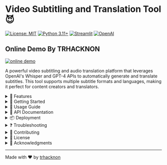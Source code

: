 # Video Subtitling and Translation Tool 😈

[![License: MIT](https://img.shields.io/badge/License-MIT-yellow.svg)](https://opensource.org/licenses/MIT)
[![Python 3.11+](https://img.shields.io/badge/python-3.11+-blue.svg)](https://www.python.org/downloads/)
[![Streamlit](https://img.shields.io/badge/Streamlit-1.40.0-FF4B4B.svg)](https://streamlit.io)
[![OpenAI](https://img.shields.io/badge/OpenAI-Whisper%20%26%20GPT--4-00A67E.svg)](https://openai.com)

## Online Demo By TRHACKNON
[![online demo](https://img.shields.io/badge/Streamlit-DEMO-FF4B4B.svg)](https://subtool-trkn.replit.app)

A powerful video subtitling and audio translation platform that leverages OpenAI's Whisper and GPT-4 APIs to automatically generate and translate subtitles. This tool supports multiple subtitle formats and languages, making it perfect for content creators and translators.

<details>
<summary>🌟 Features</summary>

- **Automatic Transcription**: Uses OpenAI's Whisper API for accurate speech-to-text conversion
- **Multi-language Translation**: Supports translation to 20+ languages including:
  - English, Spanish, French, German, Italian
  - Portuguese, Chinese, Japanese, Korean
  - Russian, Arabic, Hindi, Dutch, Polish
  - Turkish, Vietnamese, Thai, Swedish
  - Danish, Finnish
- **Multiple Subtitle Formats**:
  - SRT (SubRip)
  - WebVTT
  - ASS/SSA
  - MicroDVD SUB
- **Batch Processing**: Process multiple videos simultaneously
- **Timing Adjustment Tools**:
  - Global offset adjustment
  - Duration scaling
  - Individual segment timing
- **Preview Functionality**:
  - Integrated video player with subtitle overlay
  - Side-by-side text comparison
- **SEO Optimized**: Semantic HTML structure with meta tags
</details>

<details>
<summary>🚀 Getting Started</summary>

### System Requirements

- Python 3.11 or higher
- 2GB RAM minimum
- 1GB free disk space
- Modern web browser (Chrome, Firefox, Safari)

### Prerequisites

- Python 3.11+
- OpenAI API key
- Streamlit account (for deployment)

### Installation

1. Clone the repository:
```bash
git clone https://github.com/yourusername/vidsubai.git
cd vidsubai
```

2. Install dependencies:
```bash
pip install streamlit openai moviepy
```

3. Set up environment variables:
```bash
export OPENAI_API_KEY='your-api-key'
```

### Local Development

Run the application locally:
```bash
streamlit run main.py
```

The application will be available at `http://localhost:5000`

### Configuration

Create `.streamlit/config.toml`:
```toml
[server]
headless = true
address = "0.0.0.0"
port = 5000

[theme]
primaryColor = "#00ffbb"
backgroundColor = "#111111"
secondaryBackgroundColor = "#2b2b2b"
textColor = "#ffffff"
font = "sans serif"
```
</details>

<details>
<summary>📖 Usage Guide</summary>

### Single Video Processing

1. Upload your video file (supported formats: MP4, MOV, AVI, MKV)
2. Select target language for translation
3. Choose desired subtitle format
4. Click "Process Video"
5. Download generated subtitles in original and translated languages

Example:
```python
# Upload video and process
video_file = "example.mp4"
target_language = "Spanish"
subtitle_format = "srt"

# Generated subtitles will be available for download
original_subs = "example_original.srt"
translated_subs = "example_spanish.srt"
```

### Batch Processing

1. Upload multiple video files
2. Configure language and format settings
3. Process all videos simultaneously
4. Download subtitles individually or as a zip file

Example:
```python
# Process multiple videos
video_files = ["video1.mp4", "video2.mp4", "video3.mp4"]
target_language = "French"
subtitle_format = "vtt"

# Results will be available as individual files or zip archive
download_zip = "batch_subtitles.zip"
```

### Timing Adjustments

1. Use global offset to shift all subtitles
2. Apply duration scaling to adjust timing
3. Fine-tune individual segment timings
4. Preview changes in real-time

Example:
```python
# Adjust timing
offset_seconds = 2.5  # Delay subtitles by 2.5 seconds
scale_factor = 1.1   # Stretch duration by 10%
```
</details>

<details>
<summary>🔧 API Documentation</summary>

### OpenAI Service

```python
class OpenAIService:
    def transcribe_audio(self, audio_file_path: str) -> List[Dict[str, Any]]:
        """
        Transcribe audio using Whisper API
        
        Args:
            audio_file_path (str): Path to audio file
            
        Returns:
            List[Dict]: List of transcribed segments with timing
        """
        
    def translate_text(self, text: str, target_language: str) -> str:
        """
        Translate text using GPT-4
        
        Args:
            text (str): Text to translate
            target_language (str): Target language code
            
        Returns:
            str: Translated text
        """
```

### Subtitle Service

```python
class SubtitleService:
    def create_subtitles(self, segments: List[dict], format: str, fps: float = 23.976) -> str:
        """
        Create subtitles in specified format
        
        Args:
            segments (List[dict]): List of subtitle segments
            format (str): Subtitle format (srt, vtt, ass, sub)
            fps (float): Frames per second for SUB format
            
        Returns:
            str: Formatted subtitle content
        """
```

### Media Service

```python
class MediaService:
    def extract_audio(self, video_path: str) -> str:
        """
        Extract audio from video file
        
        Args:
            video_path (str): Path to video file
            
        Returns:
            str: Path to extracted audio file
        """
```

### Timing Service

```python
class TimingService:
    def adjust_global_offset(self, segments: List[Dict[str, Any]], offset_seconds: float) -> List[Dict[str, Any]]:
        """
        Adjust all subtitle timings
        
        Args:
            segments (List[Dict]): List of subtitle segments
            offset_seconds (float): Time offset in seconds
            
        Returns:
            List[Dict]: Adjusted segments
        """
```
</details>

<details>
<summary>📦 Deployment</summary>

### Deploying on Replit

1. Create a new Replit project
2. Upload project files or connect to GitHub
3. Set environment variables:
   - Add `OPENAI_API_KEY` in Replit Secrets
4. Install dependencies:
   ```bash
   python -m pip install streamlit openai moviepy
   ```
5. Configure `.streamlit/config.toml`:
   ```toml
   [server]
   headless = true
   address = "0.0.0.0"
   port = 5000
   ```
6. Run the application
7. Configure custom domain (optional)

The application will be automatically deployed and accessible via Replit's hosting.
</details>

<details>
<summary>❓ Troubleshooting</summary>

### Common Issues

1. **OpenAI API Error**
   ```
   Solution: Verify API key is set correctly in environment variables
   ```

2. **Video Processing Failed**
   ```
   Solution: Check video file format and size (max 25MB)
   ```

3. **Subtitle Timing Issues**
   ```
   Solution: Use timing adjustment tools in the interface
   ```

4. **Memory Errors**
   ```
   Solution: Process smaller video files or reduce batch size
   ```

### Performance Optimization

1. Use compressed video files
2. Process videos in smaller batches
3. Clear browser cache regularly
4. Use recommended video formats (MP4)
</details>

<details>
<summary>🤝 Contributing</summary>

Contributions are welcome! Please follow these steps:

1. Fork the repository
2. Create a feature branch (`git checkout -b feature/amazing-feature`)
3. Commit your changes (`git commit -m 'Add amazing feature'`)
4. Push to the branch (`git push origin feature/amazing-feature`)
5. Open a Pull Request

### Development Guidelines

- Follow PEP 8 style guide
- Add unit tests for new features
- Update documentation as needed
- Use type hints and docstrings
- Include examples for new features
</details>

<details>
<summary>📄 License</summary>

This project is licensed under the MIT License - see the [LICENSE](LICENSE) file for details.

```
MIT License

Copyright (c) 2024 trhacknon

Permission is hereby granted, free of charge, to any person obtaining a copy
of this software and associated documentation files (the "Software"), to deal
in the Software without restriction, including without limitation the rights
to use, copy, modify, merge, publish, distribute, sublicense, and/or sell
copies of the Software, and to permit persons to whom the Software is
furnished to do so, subject to the following conditions:

The above copyright notice and this permission notice shall be included in all
copies or substantial portions of the Software.

THE SOFTWARE IS PROVIDED "AS IS", WITHOUT WARRANTY OF ANY KIND, EXPRESS OR
IMPLIED, INCLUDING BUT NOT LIMITED TO THE WARRANTIES OF MERCHANTABILITY,
FITNESS FOR A PARTICULAR PURPOSE AND NONINFRINGEMENT. IN NO EVENT SHALL THE
AUTHORS OR COPYRIGHT HOLDERS BE LIABLE FOR ANY CLAIM, DAMAGES OR OTHER
LIABILITY, WHETHER IN AN ACTION OF CONTRACT, TORT OR OTHERWISE, ARISING FROM,
OUT OF OR IN CONNECTION WITH THE SOFTWARE OR THE USE OR OTHER DEALINGS IN THE
SOFTWARE.
```
</details>

<details>
<summary>🙏 Acknowledgments</summary>

- OpenAI for Whisper and GPT-4 APIs
- Streamlit for the web framework
- MoviePy for video processing
- All contributors and users of this tool
</details>

---
Made with ❤️ by [trhacknon](https://github.com/tucommenceapousser)
